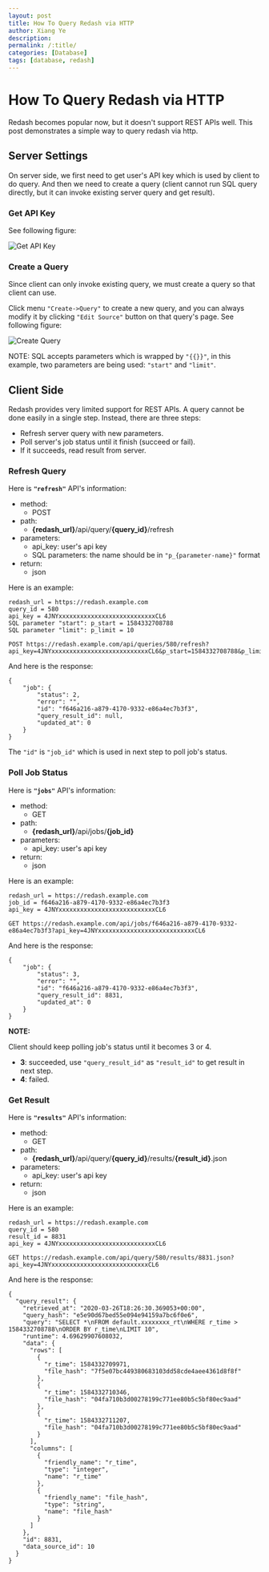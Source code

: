 ```yaml
---
layout: post
title: How To Query Redash via HTTP
author: Xiang Ye
description:
permalink: /:title/
categories: [Database]
tags: [database, redash]
---
```


# How To Query Redash via HTTP #

Redash becomes popular now, but it doesn't support REST APIs well. This post demonstrates a simple way to query redash via http.

## Server Settings ##

On server side, we first need to get user's API key which is used by client to do query. And then we need to create a query (client cannot run SQL query directly, but it can invoke existing server query and get result).

### Get API Key ###

See following figure:

![Get API Key](/images/20200326-how-to-query-redash-via-http/get-api-key.png)

### Create a Query ###

Since client can only invoke existing query, we must create a query so that client can use.

Click menu `"Create->Query"` to create a new query, and you can always modify it by clicking `"Edit Source"` button on that query's page. See following figure:

![Create Query](/images/20200326-how-to-query-redash-via-http/create-query.png)

NOTE: SQL accepts parameters which is wrapped by `"{{}}"`, in this example, two parameters are being used: `"start"` and `"limit"`.

## Client Side ##

Redash provides very limited support for REST APIs. A query cannot be done easily in a single step. Instead, there are three steps:

- Refresh server query with new parameters.
- Poll server's job status until it finish (succeed or fail).
- If it succeeds, read result from server.

### Refresh Query ###

Here is **`"refresh"`** API's information:

- method:
    - POST
- path:
    - **{redash_url}**/api/query/**{query_id}**/refresh
- parameters:
    - api_key: user's api key
    - SQL parameters: the name should be in `"p_{parameter-name}"` format
- return:
    - json    

Here is an example:

```
redash_url = https://redash.example.com
query_id = 580
api_key = 4JNYxxxxxxxxxxxxxxxxxxxxxxxxxxxCL6
SQL parameter "start": p_start = 1584332708788
SQL parameter "limit": p_limit = 10

POST https://redash.example.com/api/queries/580/refresh?api_key=4JNYxxxxxxxxxxxxxxxxxxxxxxxxxxxCL6&p_start=1584332708788&p_limit=10
```

And here is the response:

```
{
    "job": {
        "status": 2,
        "error": "",
        "id": "f646a216-a879-4170-9332-e86a4ec7b3f3",
        "query_result_id": null,
        "updated_at": 0
    }
}
```

The `"id"` is `"job_id"` which is used in next step to poll job's status.

### Poll Job Status ###

Here is **`"jobs"`** API's information:

- method:
    - GET
- path:
    - **{redash_url}**/api/jobs/**{job_id}**
- parameters:
    - api_key: user's api key
- return:
    - json    

Here is an example:

```
redash_url = https://redash.example.com
job_id = f646a216-a879-4170-9332-e86a4ec7b3f3
api_key = 4JNYxxxxxxxxxxxxxxxxxxxxxxxxxxxCL6

GET https://redash.example.com/api/jobs/f646a216-a879-4170-9332-e86a4ec7b3f3?api_key=4JNYxxxxxxxxxxxxxxxxxxxxxxxxxxxCL6
```

And here is the response:

```
{
    "job": {
        "status": 3,
        "error": "",
        "id": "f646a216-a879-4170-9332-e86a4ec7b3f3",
        "query_result_id": 8831,
        "updated_at": 0
    }
}
```

**NOTE:**

Client should keep polling job's status until it becomes 3 or 4.

- **3**: succeeded, use `"query_result_id"` as `"result_id"` to get result in next step.
- **4**: failed.

### Get Result ###

Here is **`"results"`** API's information:

- method:
    - GET
- path:
    - **{redash_url}**/api/query/**{query_id}**/results/**{result_id}**.json
- parameters:
    - api_key: user's api key
- return:
    - json    

Here is an example:

```
redash_url = https://redash.example.com
query_id = 580
result_id = 8831
api_key = 4JNYxxxxxxxxxxxxxxxxxxxxxxxxxxxCL6

GET https://redash.example.com/api/query/580/results/8831.json?api_key=4JNYxxxxxxxxxxxxxxxxxxxxxxxxxxxCL6
```

And here is the response:

```
{
  "query_result": {
    "retrieved_at": "2020-03-26T18:26:30.369053+00:00",
    "query_hash": "e5e90d67bed55e094e94159a7bc6f0e6",
    "query": "SELECT *\nFROM default.xxxxxxxx_rt\nWHERE r_time > 1584332708788\nORDER BY r_time\nLIMIT 10",
    "runtime": 4.69629907608032,
    "data": {
      "rows": [
        {
          "r_time": 1584332709971,
          "file_hash": "7f5e07bc449380683103dd58cde4aee4361d8f8f"
        },
        {
          "r_time": 1584332710346,
          "file_hash": "04fa710b3d00278199c771ee80b5c5bf80ec9aad"
        },
        {
          "r_time": 1584332711207,
          "file_hash": "04fa710b3d00278199c771ee80b5c5bf80ec9aad"
        }
      ],
      "columns": [
        {
          "friendly_name": "r_time",
          "type": "integer",
          "name": "r_time"
        },
        {
          "friendly_name": "file_hash",
          "type": "string",
          "name": "file_hash"
        }
      ]
    },
    "id": 8831,
    "data_source_id": 10
  }
}
```
